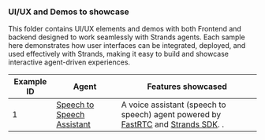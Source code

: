 ### UI/UX and Demos to showcase

This folder contains UI/UX elements and demos with both Frontend and backend designed to work seamlessly with Strands agents. Each sample here demonstrates how user interfaces can be integrated, deployed, and used effectively with Strands, making it easy to build and showcase interactive agent-driven experiences.

| Example ID | Agent                                                               | Features showcased                                                                                                                                                                                                                                                                                                                                                                                                                                                                                                                                                  |
| ---------- | ------------------------------------------------------------------- | ------------------------------------------------------------------------------------------------------------------------------------------------------------------------------------------------------------------------------------------------------------------------------------------------------------------------------------------------------------------------------------------------------------------------------------------------------------------------------------------------------------------------------------------------------------------- |
| 1          | [Speech to Speech Assistant](./01-speech-to-speech-assistant/)                  | A voice assistant (speech to speech) agent powered by [FastRTC](https://fastrtc.org/) and [Strands SDK](https://github.com/strands-agents/sdk-python). . |